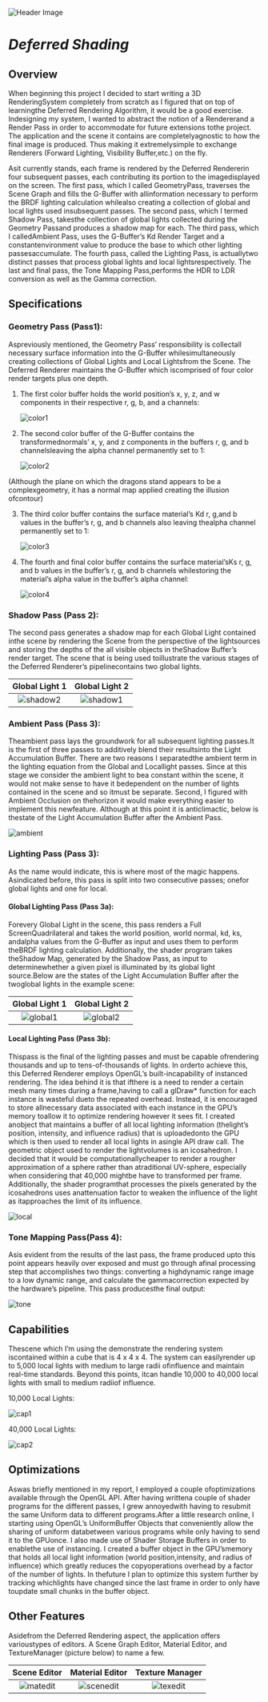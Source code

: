 ![Header Image](https://github.com/davidlwesten/DeferredShading/tree/master/images/title.png)

# ***Deferred Shading***



## Overview

When beginning this project I decided to start writing a 3D RenderingSystem completely from scratch as I figured that on top of learningthe Deferred Rendering Algorithm, it would be a good exercise. Indesigning my system, I wanted to abstract the notion of a Rendererand a Render Pass in order to accommodate for future extensions tothe project. The application and the scene it contains are completelyagnostic to how the final image is produced. Thus making it extremelysimple to exchange Renderers (Forward Lighting, Visibility Buffer,etc.) on the fly.

Asit currently stands, each frame is rendered by the Deferred Rendererin four subsequent passes, each contributing its portion to the imagedisplayed on the screen. The first pass, which I called GeometryPass,  traverses the Scene Graph and fills the G-Buffer with allinformation necessary to perform the BRDF lighting calculation whilealso creating a collection of global and local lights used insubsequent passes. The second pass, which I termed Shadow Pass, takesthe collection of global lights collected during the Geometry Passand produces a shadow map for each. The third pass, which I calledAmbient Pass, uses the G-Buffer’s Kd Render Target and a constantenvironment value to produce the base to which other lighting passesaccumulate. The fourth pass, called the Lighting Pass, is actuallytwo distinct passes that process global lights and local lightsrespectively. The last and final pass, the Tone Mapping Pass,performs the HDR to LDR conversion as well as the Gamma correction.

## Specifications

### Geometry Pass (Pass1):

Aspreviously mentioned, the Geometry Pass’ responsibility is  collectall necessary surface information into the G-Buffer whilesimultaneously creating collections of Global Lights and Local Lightsfrom the Scene. The Deferred Renderer maintains the G-Buffer which iscomprised of four color render targets plus one depth. 

1.   The first color buffer holds the world position’s x, y, z, and w	components in their respective r, g, b, and a channels:

     ![color1](https://github.com/davidlwesten/DeferredShading/tree/master/images/color1.png)

2.   The second color buffer of the G-Buffer contains the transformednormals’ x, y, and z components in the buffers r, g, and b channelsleaving the alpha channel permanently set to 1:

       ![color2](https://github.com/davidlwesten/DeferredShading/tree/master/images/color2.png)

(Although the plane on which the dragons stand appears to be a complexgeometry, it has a normal map applied creating the illusion ofcontour)

3.  The third color buffer contains the surface material’s Kd r, g,and b values in the buffer’s r, g, and b channels also leaving thealpha channel permanently set to 1:

    ![color3](https://github.com/davidlwesten/DeferredShading/tree/master/images/color3.png)

4.  The fourth and final color buffer contains the surface material’sKs r, g, and b values in the buffer’s r, g, and b channels whilestoring the material’s alpha value in the buffer’s alpha channel:

     ![color4](https://github.com/davidlwesten/DeferredShading/tree/master/images/color4.png)


### Shadow Pass (Pass 2):

The second pass generates a shadow map for each Global Light contained inthe scene by rendering the Scene from the perspective of the lightsources and storing the depths of the all visible objects in theShadow Buffer’s render target. The scene that is being used toillustrate the various stages of the Deferred Renderer’s pipelinecontains two global lights.

|         Global Light 1         |         Global Light 2         |
| :----------------------------: | :----------------------------: |
| ![shadow2](https://github.com/davidlwesten/DeferredShading/tree/master/images/shadow2.png) | ![shadow1](https://github.com/davidlwesten/DeferredShading/tree/master/images/shadow1.png) |

### Ambient Pass (Pass 3):

Theambient pass lays the groundwork for all subsequent lighting passes.It is the first  of three passes to additively blend their resultsinto the Light Accumulation Buffer. There are two reasons I separatedthe ambient term in the lighting equation from the Global and Locallight passes. Since at this stage we consider the ambient light to bea constant within the scene, it would not make sense to have it bedependent on the number of lights contained in the scene and so itmust be separate. Second, I figured with Ambient Occlusion on thehorizon it would make everything easier to implement this newfeature. Although at this point it is anticlimactic, below is thestate of the Light Accumulation Buffer after the Ambient Pass.   

![ambient](https://github.com/davidlwesten/DeferredShading/tree/master/images/ambient.png)

### Lighting Pass (Pass 3):

As the name would indicate, this is where most of the magic happens. Asindicated before, this pass is split into two consecutive passes; onefor global lights and one for local.

#### Global Lighting Pass (Pass 3a):

Forevery Global Light in the scene, this pass renders a Full ScreenQuadrilateral and takes the world position, world normal, kd, ks, andalpha values from the G-Buffer as input and uses them to perform theBRDF lighting calculation. Additionally, the shader program takes theShadow Map, generated by the Shadow Pass, as input to determinewhether a given pixel is illuminated by its global light source.Below are the states of the Light Accumulation Buffer after the twoglobal lights in the example scene:

|         Global Light 1         |         Global Light 2         |
| :----------------------------: | :----------------------------: |
| ![global1](https://github.com/davidlwesten/DeferredShading/tree/master/images/global1.png) | ![global2](https://github.com/davidlwesten/DeferredShading/tree/master/images/global2.png) |



#### Local Lighting Pass (Pass 3b):

Thispass is the final of the lighting passes and must be capable ofrendering thousands and up to tens-of-thousands of lights. In orderto achieve this, this Deferred Renderer employs OpenGL’s built-incapability of instanced rendering. The idea behind it is that ifthere is a need to render a certain mesh many times during a frame,having to call a glDraw* function for each instance is wasteful dueto the repeated overhead. Instead, it is encouraged to store allnecessary data associated with each instance in the GPU’s memory toallow it to optimize rendering however it sees fit. I created anobject that maintains a buffer of all local lighting information (thelight’s position, intensity, and influence radius) that is uploadedonto the GPU which is then used to render all local lights in asingle API draw call. The geometric object used to render the lightvolumes is an icosahedron. I decided that it would be computationallycheaper to render a rougher approximation of a sphere rather than atraditional UV-sphere, especially when considering that 40,000 mightbe have to transformed per frame. Additionally, the shader programthat processes the pixels generated by the icosahedrons uses anattenuation factor to weaken the influence of the light as itapproaches the limit of its influence.

![local](https://github.com/davidlwesten/DeferredShading/tree/master/images/local.png) 

### Tone Mapping Pass(Pass 4):

Asis evident from the results of the last pass, the frame produced upto this point appears heavily over exposed and must go through afinal processing step that accomplishes two things: converting a highdynamic range image to a low dynamic range, and calculate the gammacorrection expected by the hardware’s pipeline. This pass producesthe final output:

![tone](https://github.com/davidlwesten/DeferredShading/tree/master/images/tone.png)



## Capabilities

Thescene which I’m using the demonstrate the rendering system iscontained within a cube that is 4 x 4 x 4. The system can easilyrender up to 5,000 local lights with medium to large radii ofinfluence and maintain real-time standards. Beyond this points, itcan handle 10,000 to 40,000 local lights with small to medium radiiof influence.

10,000 Local Lights:

![cap1](https://github.com/davidlwesten/DeferredShading/tree/master/images/cap1.png)



40,000 Local Lights:

![cap2](https://github.com/davidlwesten/DeferredShading/tree/master/images/cap2.png)



## Optimizations

Aswas briefly mentioned in my report, I employed a couple ofoptimizations available through the OpenGL API. After having writtena couple of shader programs for the different passes, I grew annoyedwith having to resubmit the same Uniform data to different programs.After a little research online, I starting using OpenGL’s UniformBuffer Objects that conveniently allow the sharing of uniform databetween various programs while only having to send it to the GPUonce. I also made use of Shader Storage Buffers in order to enablethe use of instancing. I created a buffer object in the GPU’smemory that holds all local light information (world position,intensity, and radius of influence) which greatly reduces the copyoperations overhead by a factor of the number of lights. In thefuture I plan to optimize this system further by tracking whichlights have changed since the last frame in order to only have toupdate small chunks in the buffer object.



## Other Features

Asidefrom the Deferred Rendering aspect, the application offers varioustypes of editors. A Scene Graph Editor, Material Editor, and TextureManager (picture below) to name a few.

|          Scene Editor          |         Material Editor          |        Texture Manager         |
| :----------------------------: | :------------------------------: | :----------------------------: |
| ![matedit](https://github.com/davidlwesten/DeferredShading/tree/master/images/matedit.png) | ![scenedit](https://github.com/davidlwesten/DeferredShading/tree/master/images/scenedit.png) | ![texedit](https://github.com/davidlwesten/DeferredShading/tree/master/images/texedit.png) |





